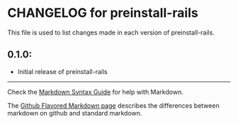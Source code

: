 # CHANGELOG for preinstall-rails

This file is used to list changes made in each version of preinstall-rails.

## 0.1.0:

* Initial release of preinstall-rails

- - -
Check the [Markdown Syntax Guide](http://daringfireball.net/projects/markdown/syntax) for help with Markdown.

The [Github Flavored Markdown page](http://github.github.com/github-flavored-markdown/) describes the differences between markdown on github and standard markdown.
